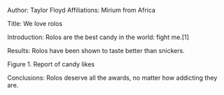 Author: Taylor Floyd
Affiliations: Mirium from Africa

Title: We love rolos

Introduction: Rolos are the best candy in the world: fight me.[1]

Results: Rolos have been shown to taste better than snickers.

Figure 1. Report of candy likes

Conclusions: Rolos deserve all the awards, no matter how addicting they are.
